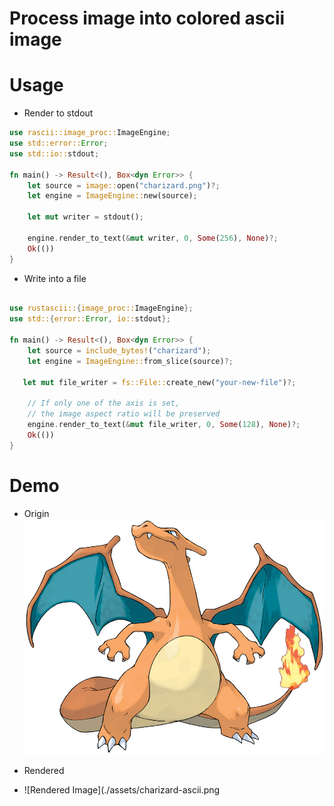 # Process image into colored ascii image

# Usage

- Render to stdout

```rust
use rascii::image_proc::ImageEngine;
use std::error::Error;
use std::io::stdout;

fn main() -> Result<(), Box<dyn Error>> {
    let source = image::open("charizard.png")?;
    let engine = ImageEngine::new(source);

    let mut writer = stdout();

    engine.render_to_text(&mut writer, 0, Some(256), None)?;
    Ok(())
}
```


- Write into a file

```rust

use rustascii::{image_proc::ImageEngine};
use std::{error::Error, io::stdout};
   
fn main() -> Result<(), Box<dyn Error>> {
    let source = include_bytes!("charizard");
    let engine = ImageEngine::from_slice(source)?;
    
   let mut file_writer = fs::File::create_new("your-new-file")?;
    
    // If only one of the axis is set,
    // the image aspect ratio will be preserved
    engine.render_to_text(&mut file_writer, 0, Some(128), None)?;
    Ok(())
}
```

# Demo
- Origin 
![Origin Image](./assets/charizard.jpg)

- Rendered
- ![Rendered Image](./assets/charizard-ascii.png
